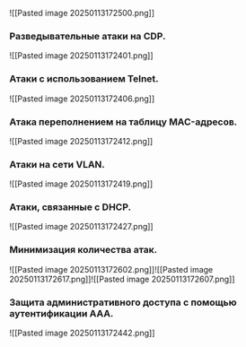 ![[Pasted image 20250113172500.png]]
### Разведывательные атаки на CDP.     
![[Pasted image 20250113172401.png]]
### Атаки с использованием Telnet. 
![[Pasted image 20250113172406.png]]
### Атака переполнением на таблицу MAC-адресов.
![[Pasted image 20250113172412.png]]
### Атаки на сети VLAN.
![[Pasted image 20250113172419.png]]
### Атаки, связанные с DHCP.
![[Pasted image 20250113172427.png]]
### Минимизация количества атак.
![[Pasted image 20250113172602.png]]![[Pasted image 20250113172617.png]]![[Pasted image 20250113172607.png]]
### Защита административного доступа с помощью аутентификации ААА.
![[Pasted image 20250113172442.png]]